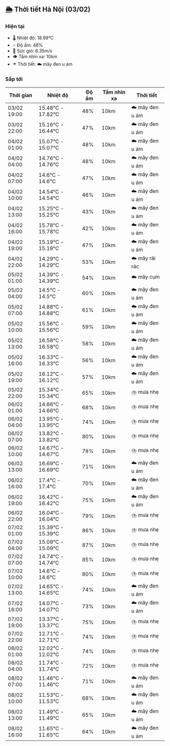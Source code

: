 ## 🌦️ Thời tiết Hà Nội (03/02)

### Hiện tại

- 🌡️ Nhiệt độ: 18.99℃
- 💦 Độ ẩm: 48%
- 💨 Sức gió: 6.35m/s
- 👁️ Tầm nhìn xa: 10km
- ☂️ Thời tiết: ☁️ mây đen u ám

### Sắp tới

| Thời gian | Nhiệt độ | Độ ẩm | Tầm nhìn xa | Thời tiết |
| --- | --- | --- | --- | --- |
| 03/02 19:00 | 15.48℃ - 17.82℃ | 48% | 10km | ☁️ mây đen u ám |
| 03/02 22:00 | 15.16℃ - 16.44℃ | 47% | 10km | ☁️ mây đen u ám |
| 04/02 01:00 | 15.07℃ - 15.07℃ | 48% | 10km | ☁️ mây đen u ám |
| 04/02 04:00 | 14.76℃ - 14.76℃ | 48% | 10km | ☁️ mây đen u ám |
| 04/02 07:00 | 14.6℃ - 14.6℃ | 47% | 10km | ☁️ mây đen u ám |
| 04/02 10:00 | 14.54℃ - 14.54℃ | 46% | 10km | ☁️ mây đen u ám |
| 04/02 13:00 | 15.25℃ - 15.25℃ | 43% | 10km | ☁️ mây đen u ám |
| 04/02 16:00 | 15.78℃ - 15.78℃ | 42% | 10km | ☁️ mây đen u ám |
| 04/02 19:00 | 15.19℃ - 15.19℃ | 47% | 10km | ☁️ mây đen u ám |
| 04/02 22:00 | 14.29℃ - 14.29℃ | 53% | 10km | ☁️ mây rải rác |
| 05/02 01:00 | 14.39℃ - 14.39℃ | 54% | 10km | ☁️ mây cụm |
| 05/02 04:00 | 14.5℃ - 14.5℃ | 60% | 10km | ☁️ mây đen u ám |
| 05/02 07:00 | 14.88℃ - 14.88℃ | 61% | 10km | ☁️ mây đen u ám |
| 05/02 10:00 | 15.56℃ - 15.56℃ | 59% | 10km | ☁️ mây đen u ám |
| 05/02 13:00 | 16.58℃ - 16.58℃ | 58% | 10km | ☁️ mây đen u ám |
| 05/02 16:00 | 16.33℃ - 16.33℃ | 56% | 10km | ☁️ mây đen u ám |
| 05/02 19:00 | 16.12℃ - 16.12℃ | 57% | 10km | ☁️ mây đen u ám |
| 05/02 22:00 | 15.34℃ - 15.34℃ | 65% | 10km | ⛈️ mưa nhẹ |
| 06/02 01:00 | 14.66℃ - 14.66℃ | 68% | 10km | ⛈️ mưa nhẹ |
| 06/02 04:00 | 13.95℃ - 13.95℃ | 74% | 10km | ⛈️ mưa nhẹ |
| 06/02 07:00 | 13.82℃ - 13.82℃ | 80% | 10km | ⛈️ mưa nhẹ |
| 06/02 10:00 | 14.67℃ - 14.67℃ | 78% | 10km | ⛈️ mưa nhẹ |
| 06/02 13:00 | 16.69℃ - 16.69℃ | 71% | 10km | ☁️ mây đen u ám |
| 06/02 16:00 | 17.4℃ - 17.4℃ | 70% | 10km | ☁️ mây đen u ám |
| 06/02 19:00 | 16.42℃ - 16.42℃ | 75% | 10km | ☁️ mây đen u ám |
| 06/02 22:00 | 16.04℃ - 16.04℃ | 79% | 10km | ⛈️ mưa nhẹ |
| 07/02 01:00 | 15.39℃ - 15.39℃ | 86% | 10km | ⛈️ mưa nhẹ |
| 07/02 04:00 | 15.09℃ - 15.09℃ | 87% | 10km | ⛈️ mưa nhẹ |
| 07/02 07:00 | 14.74℃ - 14.74℃ | 85% | 10km | ⛈️ mưa nhẹ |
| 07/02 10:00 | 14.6℃ - 14.6℃ | 80% | 10km | ⛈️ mưa nhẹ |
| 07/02 13:00 | 14.65℃ - 14.65℃ | 74% | 10km | ☁️ mây đen u ám |
| 07/02 16:00 | 14.07℃ - 14.07℃ | 73% | 10km | ☁️ mây đen u ám |
| 07/02 19:00 | 13.37℃ - 13.37℃ | 75% | 10km | ⛈️ mưa nhẹ |
| 07/02 22:00 | 12.71℃ - 12.71℃ | 74% | 10km | ⛈️ mưa nhẹ |
| 08/02 01:00 | 12.02℃ - 12.02℃ | 74% | 10km | ⛈️ mưa nhẹ |
| 08/02 04:00 | 11.74℃ - 11.74℃ | 72% | 10km | ⛈️ mưa nhẹ |
| 08/02 07:00 | 11.46℃ - 11.46℃ | 71% | 10km | ☁️ mây đen u ám |
| 08/02 10:00 | 11.53℃ - 11.53℃ | 68% | 10km | ☁️ mây đen u ám |
| 08/02 13:00 | 11.49℃ - 11.49℃ | 65% | 10km | ☁️ mây đen u ám |
| 08/02 16:00 | 11.65℃ - 11.65℃ | 64% | 10km | ☁️ mây đen u ám |
